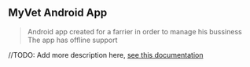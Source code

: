 ## MyVet Android App

> Android app created for a farrier in order to manage his bussiness
> The app has offline support

//TODO: Add more description here, [see this documentation](https://guides.github.com/features/mastering-markdown/)

